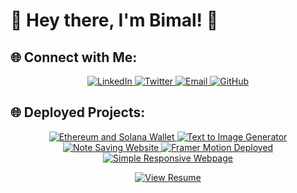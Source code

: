 # 🚀 Hey there, I'm Bimal! 👋

## 🌐 Connect with Me:
<p align="center">
  <a href="https://linkedin.com/in/bimal-chalise-52a114339" target="_blank">
    <img src="https://img.shields.io/badge/LinkedIn-0077B5?style=for-the-badge&logo=linkedin&logoColor=white" alt="LinkedIn"/>
  </a>
  <a href="https://x.com/BiMalxMe" target="_blank">
    <img src="https://img.shields.io/badge/Twitter-1DA1F2?style=for-the-badge&logo=twitter&logoColor=white" alt="Twitter"/>
  </a>
  <a href="mailto:journeyxbimal@gmail.com" target="_blank">
    <img src="https://img.shields.io/badge/Email-D14836?style=for-the-badge&logo=gmail&logoColor=white" alt="Email"/>
  </a>
  <a href="https://github.com/BiMalxMe" target="_blank">
    <img src="https://img.shields.io/badge/GitHub-181717?style=for-the-badge&logo=github&logoColor=white" alt="GitHub"/>
  </a>
</p>


## 🌐 Deployed Projects:
<p align="center">
  <a href="https://bimalxwallet.vercel.app/" target="_blank">
    <img src="https://img.shields.io/badge/Ethereum%20&%20Solana%20Wallet-3563E9?style=for-the-badge&logo=vercel&logoColor=white" alt="Ethereum and Solana Wallet"/>
  </a>
  <a href="https://bimalxgenerate.vercel.app/" target="_blank">
    <img src="https://img.shields.io/badge/Text%20to%20Image%20Generator-0EA5E9?style=for-the-badge&logo=vercel&logoColor=white" alt="Text to Image Generator"/>
  </a>
  <a href="https://bimalxmedium.vercel.app/" target="_blank">
    <img src="https://img.shields.io/badge/Note%20Saving%20Website-9333EA?style=for-the-badge&logo=vercel&logoColor=white" alt="Note Saving Website"/>
  </a>
  
  <a href="https://bimalxmotion.vercel.app/" target="_blank">
    <img src="https://img.shields.io/badge/Framer%20Motion%20Deployed-F97316?style=for-the-badge&logo=vercel&logoColor=white" alt="Framer Motion Deployed"/>
  </a>
  <a href="https://bimalxme.vercel.app/" target="_blank">
    <img src="https://img.shields.io/badge/Simple%20Responsive%20Webpage-22C55E?style=for-the-badge&logo=vercel&logoColor=white" alt="Simple Responsive Webpage"/>
  </a>
</p>
<div align="center">

  <a href="https://github.com/user-attachments/files/19787564/Bimal2s.Remume.pdf" target="_blank">
    <img src="https://img.shields.io/badge/📄%20%20%20View%20My%20Resume%20%20%20-orange?style=for-the-badge&logo=adobeacrobatreader&logoColor=white" alt="View Resume"/>
  </a>

</div>

